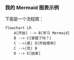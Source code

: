 ### 我的 Mermaid 图表示例

下面是一个流程图：
```mermaid
flowchart LR
    A[开始] --> B[学习 Mermaid]
    B --> C{掌握了吗？}
    C -->|是| D[开始使用]
    C -->|否| B
    D --> E[结束]
```